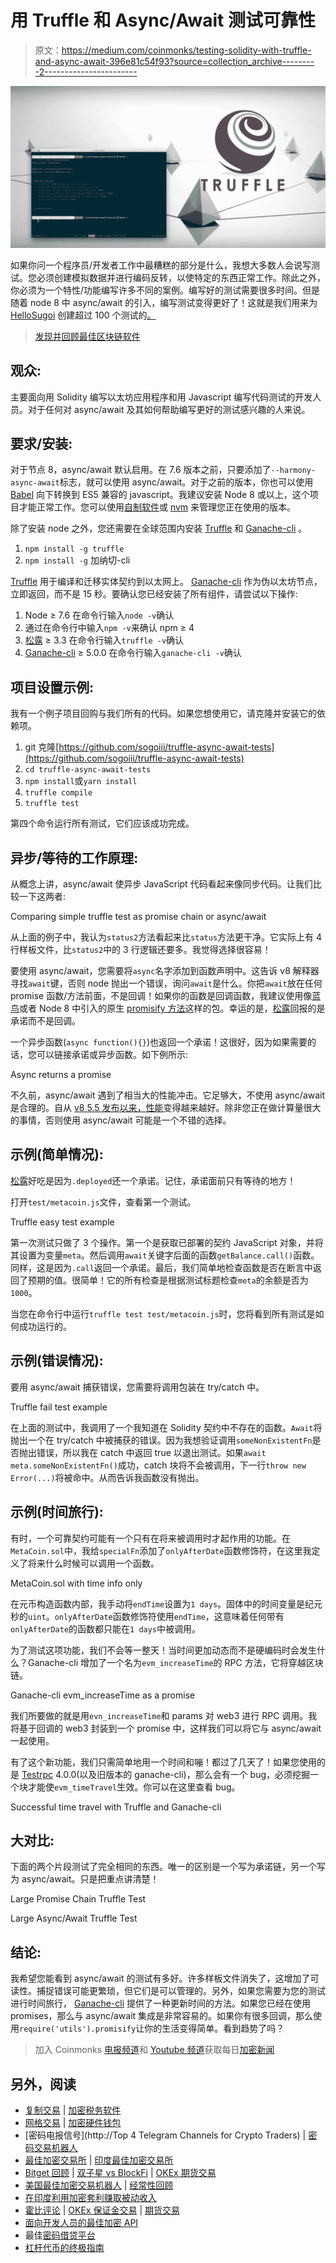# 用 Truffle 和 Async/Await 测试可靠性

> 原文：<https://medium.com/coinmonks/testing-solidity-with-truffle-and-async-await-396e81c54f93?source=collection_archive---------2----------------------->

![](img/4981b61bfe1bcc3db2b3b473cd499eae.png)

如果你问一个程序员/开发者工作中最糟糕的部分是什么，我想大多数人会说写测试。您必须创建模拟数据并进行编码反转，以使特定的东西正常工作。除此之外，你必须为一个特性/功能编写许多不同的案例。编写好的测试需要很多时间。但是随着 node 8 中 async/await 的引入，编写测试变得更好了！这就是我们用来为 [HelloSugoi](https://www.hellosugoi.com/) 创建超过 100 个测试的[。](/hello-sugoi/building-100-tests-for-hellosugoi-ebde9a6c62d)

> [发现并回顾最佳区块链软件](https://coincodecap.com)

## 观众:

主要面向用 Solidity 编写以太坊应用程序和用 Javascript 编写代码测试的开发人员。对于任何对 async/await 及其如何帮助编写更好的测试感兴趣的人来说。

## 要求/安装:

对于节点 8，async/await 默认启用。在 7.6 版本之前，只要添加了`--harmony-async-await`标志，就可以使用 async/await。对于之前的版本，你也可以使用 [Babel](https://babeljs.io/) 向下转换到 ES5 兼容的 javascript。我建议安装 Node 8 或以上，这个项目才能正常工作。您可以使用[自制软件](https://brew.sh/)或 [nvm](https://github.com/creationix/nvm) 来管理您正在使用的版本。

除了安装 node 之外，您还需要在全球范围内安装 [Truffle](https://github.com/trufflesuite/truffle) 和 [Ganache-cli](https://github.com/trufflesuite/ganache-cli) 。

1.  `npm install -g truffle`
2.  `npm install -g` 加纳切-cli

[Truffle](https://github.com/trufflesuite/truffle) 用于编译和迁移实体契约到以太网上。 [Ganache-cli](https://github.com/trufflesuite/ganache-cli) 作为伪以太坊节点，立即返回，而不是 15 秒。要确认您已经安装了所有组件，请尝试以下操作:

1.  Node ≥ 7.6 在命令行输入`node -v`确认
2.  通过在命令行中输入`npm -v`来确认 npm ≥ 4
3.  [松露](https://github.com/trufflesuite/truffle) ≥ 3.3 在命令行输入`truffle -v`确认
4.  [Ganache-cli](https://github.com/trufflesuite/ganache-cli) ≥ 5.0.0 在命令行输入`ganache-cli -v`确认

## 项目设置示例:

我有一个例子项目回购与我们所有的代码。如果您想使用它，请克隆并安装它的依赖项。

1.  git 克隆[https://github.com/sogoiii/truffle-async-await-tests](https://github.com/sogoiii/truffle-async-await-tests)
2.  `cd truffle-async-await-tests`
3.  `npm install`或`yarn install`
4.  `truffle compile`
5.  `truffle test`

第四个命令运行所有测试，它们应该成功完成。

## 异步/等待的工作原理:

从概念上讲，async/await 使异步 JavaScript 代码看起来像同步代码。让我们比较一下这两者:

Comparing simple truffle test as promise chain or async/await

从上面的例子中，我认为`status2`方法看起来比`status`方法更干净。它实际上有 4 行样板文件，比`status2`中的 3 行逻辑还要多。我觉得选择很容易！

要使用 async/await，您需要将`async`名字添加到函数声明中。这告诉 v8 解释器寻找`await`键，否则 node 抛出一个错误，询问`await`是什么。你把`await`放在任何 promise 函数/方法前面，不是回调！如果你的函数是回调函数，我建议使用像[蓝鸟](http://bluebirdjs.com/docs/api-reference.html)或者 Node 8 中引入的原生 [promisify 方法](http://2ality.com/2017/05/util-promisify.html)这样的包。幸运的是，[松露](https://github.com/trufflesuite/truffle)回报的是承诺而不是回调。

一个异步函数(`async function(){}`)也返回一个承诺！这很好，因为如果需要的话，您可以链接承诺或异步函数。如下例所示:

Async returns a promise

不久前，async/await 遇到了相当大的性能冲击。它足够大，不使用 async/await 是合理的。自从 [v8 5.5 发布以来，性能](https://v8project.blogspot.com/2016/10/v8-release-55.html)变得越来越好。除非您正在做计算量很大的事情，否则使用 async/await 可能是一个不错的选择。

## 示例(简单情况):

[松露](https://github.com/trufflesuite/truffle)好吃是因为`.deployed`还一个承诺。记住，承诺面前只有等待的地方！

打开`test/metacoin.js`文件，查看第一个测试。

Truffle easy test example

第一次测试只做了 3 个操作。第一个是获取已部署的契约 JavaScript 对象，并将其设置为变量`meta`。然后调用`await`关键字后面的函数`getBalance.call()`函数。同样，这是因为`.call`返回一个承诺。最后，我们简单地检查函数是否在断言中返回了预期的值。很简单！它的所有检查是根据测试标题检查`meta`的余额是否为`1000`。

当您在命令行中运行`truffle test test/metacoin.js`时，您将看到所有测试是如何成功运行的。

## 示例(错误情况):

要用 async/await 捕获错误，您需要将调用包装在 try/catch 中。

Truffle fail test example

在上面的测试中，我调用了一个我知道在 Solidity 契约中不存在的函数。`Await`将抛出一个在 try/catch 中被捕获的错误。因为我想验证调用`someNonExistentFn`是否抛出错误，所以我在 catch 中返回 true 以退出测试。如果`await meta.someNonExistentFn()`成功，catch 块将不会被调用，下一行`throw new Error(...)`将被命中。从而告诉我函数没有抛出。

## 示例(时间旅行):

有时，一个可靠契约可能有一个只有在将来被调用时才起作用的功能。在`MetaCoin.sol`中，我给`specialFn`添加了`onlyAfterDate`函数修饰符，在这里我定义了将来什么时候可以调用一个函数。

MetaCoin.sol with time info only

在元币构造函数内部，我手动将`endTime`设置为`1 days`。固体中的时间变量是纪元秒的`uint`。`onlyAfterDate`函数修饰符使用`endTime`，这意味着任何带有`onlyAfterDate`的函数都只能在`1 days`中被调用。

为了测试这项功能，我们不会等一整天！当时间更加动态而不是硬编码时会发生什么？Ganache-cli 增加了一个名为`evm_increaseTime`的 RPC 方法，它将穿越区块链。

Ganache-cli evm_increaseTime as a promise

我们所要做的就是用`evn_increaseTime`和 params 对 web3 进行 RPC 调用。我将基于回调的 web3 封装到一个 promise 中，这样我们可以将它与 async/await 一起使用。

有了这个新功能，我们只需简单地用一个时间和嘣！都过了几天了！如果您使用的是 [Testrpc](https://github.com/ethereumjs/testrpc) 4.0.0(以及旧版本的 ganache-cli)，那么会有一个 bug，必须挖掘一个块才能使`evm_timeTravel`生效。你可以在这里查看 bug。

Successful time travel with Truffle and Ganache-cli

## 大对比:

下面的两个片段测试了完全相同的东西。唯一的区别是一个写为承诺链，另一个写为 async/await。只是把重点讲清楚！

Large Promise Chain Truffle Test

Large Async/Await Truffle Test

## 结论:

我希望您能看到 async/await 的测试有多好。许多样板文件消失了，这增加了可读性。捕捉错误可能更繁琐，但它们是可以管理的。另外，如果您需要为您的测试进行时间旅行， [Ganache-cli](https://github.com/trufflesuite/ganache-cli) 提供了一种更新时间的方法。如果您已经在使用 promises，那么与 async/await 集成是非常容易的。如果你有很多回调，那么使用`require('utils').promisify`让你的生活变得简单。看到趋势了吗？

> 加入 Coinmonks [电报频道](https://t.me/coincodecap)和 [Youtube 频道](https://www.youtube.com/c/coinmonks/videos)获取每日[加密新闻](http://coincodecap.com/)

## 另外，阅读

*   [复制交易](/coinmonks/top-10-crypto-copy-trading-platforms-for-beginners-d0c37c7d698c) | [加密税务软件](/coinmonks/crypto-tax-software-ed4b4810e338)
*   [网格交易](https://coincodecap.com/grid-trading) | [加密硬件钱包](/coinmonks/the-best-cryptocurrency-hardware-wallets-of-2020-e28b1c124069)
*   [密码电报信号](http://Top 4 Telegram Channels for Crypto Traders) | [密码交易机器人](/coinmonks/crypto-trading-bot-c2ffce8acb2a)
*   [最佳加密交易所](/coinmonks/crypto-exchange-dd2f9d6f3769) | [印度最佳加密交易所](/coinmonks/bitcoin-exchange-in-india-7f1fe79715c9)
*   [Bitget 回顾](https://coincodecap.com/bitget-review) | [双子星 vs BlockFi](https://coincodecap.com/gemini-vs-blockfi) | [OKEx 期货交易](https://coincodecap.com/okex-futures-trading)
*   [美国最佳加密交易机器人](https://coincodecap.com/crypto-trading-bots-in-the-us) | [经常性回顾](https://coincodecap.com/changelly-review)
*   [在印度利用加密套利赚取被动收入](https://coincodecap.com/crypto-arbitrage-in-india)
*   [霍比评论](https://coincodecap.com/huobi-review) | [OKEx 保证金交易](https://coincodecap.com/okex-margin-trading) | [期货交易](https://coincodecap.com/futures-trading)
*   [面向开发人员的最佳加密 API](/coinmonks/best-crypto-apis-for-developers-5efe3a597a9f)
*   最佳[密码借贷平台](/coinmonks/top-5-crypto-lending-platforms-in-2020-that-you-need-to-know-a1b675cec3fa)
*   [杠杆代币的终极指南](/coinmonks/leveraged-token-3f5257808b22)